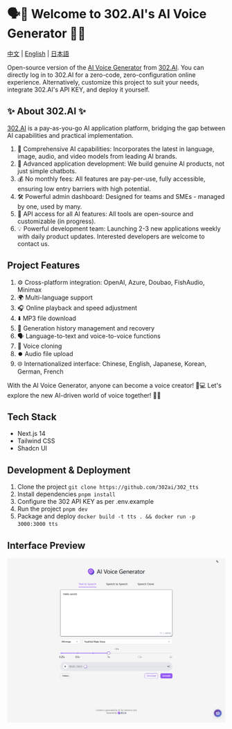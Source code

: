 # 🗣️🤖 Welcome to 302.AI's AI Voice Generator 🚀✨

[中文](README_zh.md) | [English](README.md) | [日本語](README_ja.md)

Open-source version of the [AI Voice Generator](https://302.ai/tools/tts/) from [302.AI](https://302.ai).
You can directly log in to 302.AI for a zero-code, zero-configuration online experience.
Alternatively, customize this project to suit your needs, integrate 302.AI's API KEY, and deploy it yourself.

## ✨ About 302.AI ✨
[302.AI](https://302.ai) is a pay-as-you-go AI application platform, bridging the gap between AI capabilities and practical implementation.
1. 🧠 Comprehensive AI capabilities: Incorporates the latest in language, image, audio, and video models from leading AI brands.
2. 🚀 Advanced application development: We build genuine AI products, not just simple chatbots.
3. 💰 No monthly fees: All features are pay-per-use, fully accessible, ensuring low entry barriers with high potential.
4. 🛠 Powerful admin dashboard: Designed for teams and SMEs - managed by one, used by many.
5. 🔗 API access for all AI features: All tools are open-source and customizable (in progress).
6. 💡 Powerful development team: Launching 2-3 new applications weekly with daily product updates. Interested developers are welcome to contact us.

## Project Features
1. ⚙️ Cross-platform integration: OpenAI, Azure, Doubao, FishAudio, Minimax
2. 🌍 Multi-language support
3. 🎧 Online playback and speed adjustment
4. ⬇️ MP3 file download
5. 📂 Generation history management and recovery
6. 🗣️ Language-to-text and voice-to-voice functions
7. 🧬 Voice cloning
8. ⏺️ Audio file upload
9. 🌐 Internationalized interface: Chinese, English, Japanese, Korean, German, French

With the AI Voice Generator, anyone can become a voice creator! 🎉💻 Let's explore the new AI-driven world of voice together! 🌟🚀

## Tech Stack
- Next.js 14
- Tailwind CSS
- Shadcn UI

## Development & Deployment
1. Clone the project `git clone https://github.com/302ai/302_tts`
2. Install dependencies `pnpm install`
3. Configure the 302 API KEY as per .env.example
4. Run the project `pnpm dev`
5. Package and deploy `docker build -t tts . && docker run -p 3000:3000 tts`

## Interface Preview
![Interface Preview](docs/preview.png)
